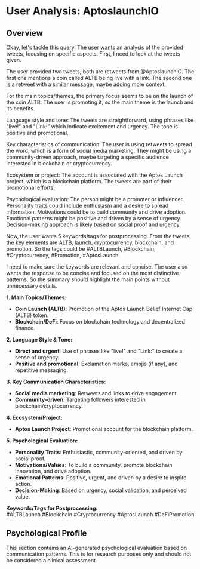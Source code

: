 # User Analysis: AptoslaunchIO

## Overview

<think>
Okay, let's tackle this query. The user wants an analysis of the provided tweets, focusing on specific aspects. First, I need to look at the tweets given.

The user provided two tweets, both are retweets from @AptoslaunchIO. The first one mentions a coin called ALTB being live with a link. The second one is a retweet with a similar message, maybe adding more context. 

For the main topics/themes, the primary focus seems to be on the launch of the coin ALTB. The user is promoting it, so the main theme is the launch and its benefits. 

Language style and tone: The tweets are straightforward, using phrases like "live!" and "Link:" which indicate excitement and urgency. The tone is positive and promotional.

Key characteristics of communication: The user is using retweets to spread the word, which is a form of social media marketing. They might be using a community-driven approach, maybe targeting a specific audience interested in blockchain or cryptocurrency.

Ecosystem or project: The account is associated with the Aptos Launch project, which is a blockchain platform. The tweets are part of their promotional efforts.

Psychological evaluation: The person might be a promoter or influencer. Personality traits could include enthusiasm and a desire to spread information. Motivations could be to build community and drive adoption. Emotional patterns might be positive and driven by a sense of urgency. Decision-making approach is likely based on social proof and urgency.

Now, the user wants 5 keywords/tags for postprocessing. From the tweets, the key elements are ALTB, launch, cryptocurrency, blockchain, and promotion. So the tags could be #ALTBLaunch, #Blockchain, #Cryptocurrency, #Promotion, #AptosLaunch.

I need to make sure the keywords are relevant and concise. The user also wants the response to be concise and focused on the most distinctive patterns. So the summary should highlight the main points without unnecessary details.
</think>

**1. Main Topics/Themes:**  
- **Coin Launch (ALTB)**: Promotion of the Aptos Launch Belief Internet Cap (ALTB) token.  
- **Blockchain/DeFi**: Focus on blockchain technology and decentralized finance.  

**2. Language Style & Tone:**  
- **Direct and urgent**: Use of phrases like "live!" and "Link:" to create a sense of urgency.  
- **Positive and promotional**: Exclamation marks, emojis (if any), and repetitive messaging.  

**3. Key Communication Characteristics:**  
- **Social media marketing**: Retweets and links to drive engagement.  
- **Community-driven**: Targeting followers interested in blockchain/cryptocurrency.  

**4. Ecosystem/Project:**  
- **Aptos Launch Project**: Promotional account for the blockchain platform.  

**5. Psychological Evaluation:**  
- **Personality Traits**: Enthusiastic, community-oriented, and driven by social proof.  
- **Motivations/Values**: To build a community, promote blockchain innovation, and drive adoption.  
- **Emotional Patterns**: Positive, urgent, and driven by a desire to inspire action.  
- **Decision-Making**: Based on urgency, social validation, and perceived value.  

**Keywords/Tags for Postprocessing:**  
#ALTBLaunch #Blockchain #Cryptocurrency #AptosLaunch #DeFiPromotion

## Psychological Profile

This section contains an AI-generated psychological evaluation based on communication patterns. This is for research purposes only and should not be considered a clinical assessment.
